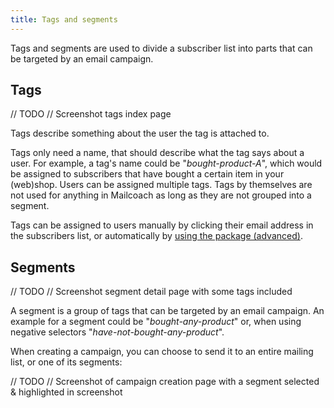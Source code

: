 ```yaml
---
title: Tags and segments
---
```


Tags and segments are used to divide a subscriber list into parts that can be targeted by an email campaign.

## Tags

// TODO // Screenshot tags index page

Tags describe something about the user the tag is attached to.

Tags only need a name, that should describe what the tag says about a user. For example, a tag's name could be "_bought-product-A_", which would be assigned to subscribers that have bought a certain item in your (web)shop. Users can be assigned multiple tags. Tags by themselves are not used for anything in Mailcoach as long as they are not grouped into a segment.

Tags can be assigned to users manually by clicking their email address in the subscribers list, or automatically by [using the package (advanced)](todo:link-to-tags-in-other-docs?).

## Segments

// TODO // Screenshot segment detail page with some tags included

A segment is a group of tags that can be targeted by an email campaign. An example for a segment could be "_bought-any-product_" or, when using negative selectors "_have-not-bought-any-product_".

When creating a campaign, you can choose to send it to an entire mailing list, or one of its segments:

// TODO // Screenshot of campaign creation page with a segment selected & highlighted in screenshot
